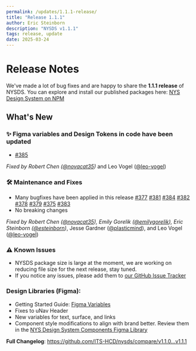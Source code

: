 ```yaml
---
permalink: /updates/1.1.1-release/
title: "Release 1.1.1"
author: Eric Steinborn
description: "NYSDS v1.1.1"
tags: release, update
date: 2025-03-24
---
```


# Release Notes

We've made a lot of bug fixes and are happy to share the **1.1.1 release** of NYSDS. You can explore and install our published packages here: [NYS Design System on NPM](https://www.npmjs.com/org/nysds)

## What's New 

### ✨ Figma variables and Design Tokens in code have been updated 

- [#385](https://github.com/its-hcd/nysds/issues/385) 

_Fixed by Robert Chen ([@novacat35](https://github.com/novacat35))_ and Leo Vogel ([@leo-vogel](https://github.com/leo-vogel))

### 🛠 Maintenance and Fixes

- Many bugfixes have been applied in this release [#377](https://github.com/its-hcd/nysds/issues/377) [#381](https://github.com/its-hcd/nysds/issues/381) [#384](https://github.com/its-hcd/nysds/issues/384) [#382](https://github.com/its-hcd/nysds/issues/382) [#378](https://github.com/its-hcd/nysds/issues/378) [#379](https://github.com/its-hcd/nysds/issues/379) [#375](https://github.com/its-hcd/nysds/issues/375) [#383](https://github.com/its-hcd/nysds/issues/383) 
- No breaking changes

_Fixed by Robert Chen ([@novacat35](https://github.com/novacat35)), Emily Gorelik ([@emilygorelik](https://github.com/emilygorelik)), Eric Steinborn ([@esteinborn](https://github.com/esteinborn))_, Jesse Gardner ([@plasticmind](https://github.com/plasticmind)), and Leo Vogel ([@leo-vogel](https://github.com/leo-vogel))
### ⚠️ Known Issues

- NYSDS package size is large at the moment, we are working on reducing file size for the next release, stay tuned.
- If you notice any issues, please add them to [our GitHub Issue Tracker](https://github.com/ITS-HCD/nysds/issues)

### Design Libraries (Figma):

- Getting Started Guide: [Figma Variables](https://www.figma.com/design/0ogYpymUPQQfhELthntNbt/%F0%9F%92%A0-NYSDS-%2F-Components?node-id=7140-22199&p=f&t=60nqXSJ6HSDsdR1k-0)
- Fixes to uNav Header
- New variables for text, surface, and links
- Component style modifications to align with brand better. Review them in the [NYS Design System Components Figma Library](https://www.figma.com/design/0ogYpymUPQQfhELthntNbt/%F0%9F%92%A0-NYSDS-%2F-Components?node-id=20-40&t=wCig8fhbifh6ryK0-1)

**Full Changelog**: https://github.com/ITS-HCD/nysds/compare/v1.1.0...v1.1.1
